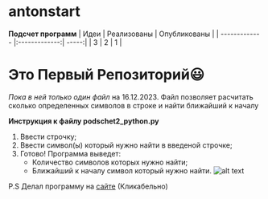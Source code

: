 # antonstart
**Подсчет программ**
| Идеи          | Реализованы   | Опубликованы  |
| ------------- |:-------------:| -----:|
|    3          | 2             | 1     |
 
# Это Первый Репозиторий😃

*Пока в ней только один файл* на 16.12.2023. Файл позволяет расчитать сколько определенных символов в строке и найти ближайший к началу


**Инструкция к файлу podschet2_python.py**
1. Ввести строчку;
2. Ввести символ(ы) который нужно найти в введеной строчке;
3. Готово! Программа выведет:
   * Количество символов которых нужно найти;
   * Ближайший к началу символ который нужно найти.
![alt text](https://w7.pngwing.com/pngs/964/995/png-transparent-smiley-emoticon-thumb-signal-emoji-dank-face-smiley-thumb-signal.png)

P.S Делал программу на [сайте](https://www.online-python.com) (Кликабельно) 

